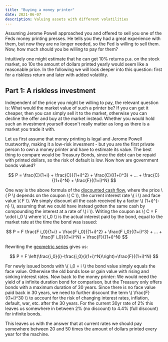 ```yaml
---
title: "Buying a money printer"
date: 2021-06-07
description: Valuing assets with different volatilities
---
```


Assuming Jerome Powell approached you and offered to sell you one of the Feds money printing presses. He tells you they had a great experience with them, but now they are no longer needed, so the Fed is willing to sell them. Now, how much should you be willing to pay for them?

Intuitively one might estimate that he can get 10% returns p.a. on the stock market, so 10x the amount of dollars printed yearly would seem like a reasonable price. In the following we will look deeper into this question: first for a riskless return and later with added volatility.

## Part 1: A riskless investment

Independent of the price you might be willing to pay, the relevant question is: What would the market value of such a printer be? If you can get it cheaper, then you can simply sell it to the market, otherwise you can decline the offer and buy at the market instead. Whether you would hold such an investment yourself doesn't really matter as long as there is a market you trade it with.

Let us first assume that money printing is legal and Jerome Powell trustworthy, making it a low-risk invesment - but you are the first private person to own a money printer and have to estimate its value. The best thing to compare would be Treasury Bonds, since the debt can be repaid with printed dollars, so the risk of default is low. Now how are government bonds valued?

$$
  P = \frac{C}{1+i} + \frac{C}{(1+i)^2} + \frac{C}{(1+i)^3} + ... + \frac{C}{(1+i)^N} + \frac{F}{(1+i)^N}
$$

One way is the above formula of the [discounted cash flow](https://en.wikipedia.org/wiki/Discounted_cash_flow), where the price \\( P \\) depends on the coupon \\( C \\), the current interest rate \\( i \\) and face value \\( F \\). We simply discount all the cash received by a factor \\( (1+i)^{-n} \\), assuming that we could have instead gotten the same cash by compounding the interest at a rate of \\( i \\). Writing the coupon as \\( C = F \cdot i_0 \\) where \\( i_0 \\) is the actual interest paid by the bond, equal to the market rate at the time the bond was issued:

$$
  P = F \frac{F i_0}{1+i} + \frac{F i_0}{(1+i)^2} + \frac{F i_0}{(1+i)^3} + ... + \frac{F i_0}{(1+i)^N} + \frac{F}{(1+i)^N}
$$

Rewriting the [geometric series](https://en.wikipedia.org/wiki/Geometric_series) gives us:

$$
  P = F \left(\frac{i_0}{i}-\frac{i_0}{i(1+i)^N}\right)+\frac{F}{(1+i)^N}
$$

For newly issued bonds with \\( i_0 = i \\) the bond value simply equals the face value. Otherwise the old bonds lose or gain value with rising and sinking interest rates. Now back to the money printer: We would need the yield of a infinite duration bond for comparison, but the Treasury only offers bonds with a maximum duration of 30 years. Since there is no face value paid back in 30 years, we need to further discount the term \\( \frac{F}{(1+i)^30 \\) to account for the risk of changing interest rates, inflation, default, war, etc. after the 30 years. For the current 30yr rate of 2% this leaves us somewhere in between 2% (no discount) to 4.4% (full discount) for infinite bonds.

This leaves us with the answer that at current rates we should pay somewhere between 20 and 50 times the amount of dollars printed every year for the machine.

